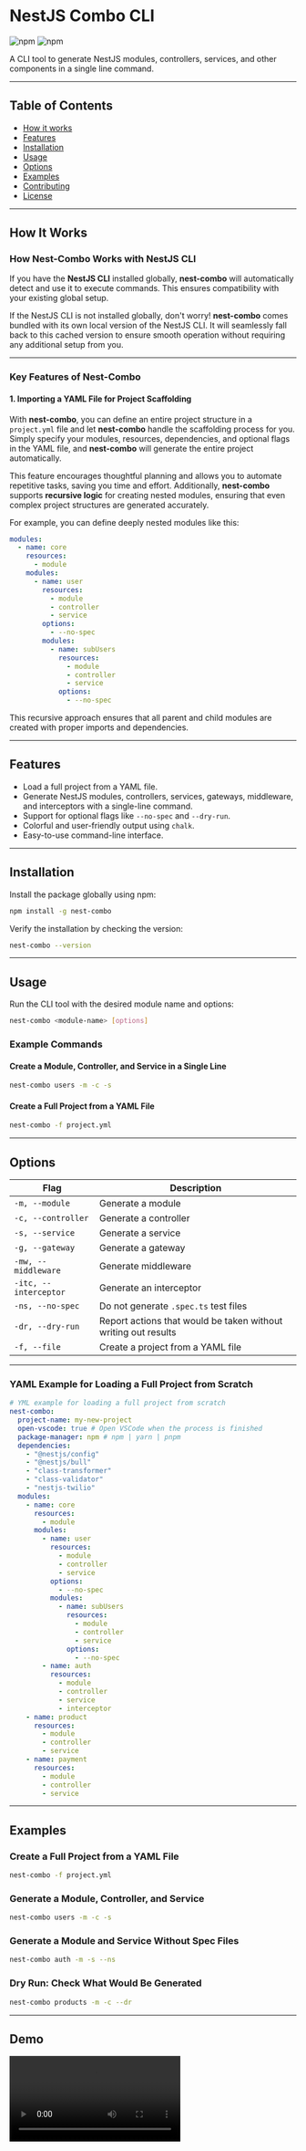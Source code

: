 # NestJS Combo CLI

![npm](https://img.shields.io/npm/v/nest-combo) ![npm](https://img.shields.io/npm/dt/nest-combo)

A CLI tool to generate NestJS modules, controllers, services, and other components in a single line command.

---

## Table of Contents

- [How it works](#how-it-works)
- [Features](#features)
- [Installation](#installation)
- [Usage](#usage)
- [Options](#options)
- [Examples](#examples)
- [Contributing](#contributing)
- [License](#license)

---

## How It Works

### How Nest-Combo Works with NestJS CLI

If you have the **NestJS CLI** installed globally, **nest-combo** will automatically detect and use it to execute commands. This ensures compatibility with your existing global setup.

If the NestJS CLI is not installed globally, don't worry! **nest-combo** comes bundled with its own local version of the NestJS CLI. It will seamlessly fall back to this cached version to ensure smooth operation without requiring any additional setup from you.

---

### Key Features of Nest-Combo

#### 1. **Importing a YAML File for Project Scaffolding**

With **nest-combo**, you can define an entire project structure in a `project.yml` file and let **nest-combo** handle the scaffolding process for you. Simply specify your modules, resources, dependencies, and optional flags in the YAML file, and **nest-combo** will generate the entire project automatically.

This feature encourages thoughtful planning and allows you to automate repetitive tasks, saving you time and effort. Additionally, **nest-combo** supports **recursive logic** for creating nested modules, ensuring that even complex project structures are generated accurately.

For example, you can define deeply nested modules like this:

```yaml
modules:
  - name: core
    resources:
      - module
    modules:
      - name: user
        resources:
          - module
          - controller
          - service
        options:
          - --no-spec
        modules:
          - name: subUsers
            resources:
              - module
              - controller
              - service
            options:
              - --no-spec
```

This recursive approach ensures that all parent and child modules are created with proper imports and dependencies.

---

## Features

- Load a full project from a YAML file.
- Generate NestJS modules, controllers, services, gateways, middleware, and interceptors with a single-line command.
- Support for optional flags like `--no-spec` and `--dry-run`.
- Colorful and user-friendly output using `chalk`.
- Easy-to-use command-line interface.

---

## Installation

Install the package globally using npm:

```bash
npm install -g nest-combo
```

Verify the installation by checking the version:

```bash
nest-combo --version
```

---

## Usage

Run the CLI tool with the desired module name and options:

```bash
nest-combo <module-name> [options]
```

### Example Commands

#### Create a Module, Controller, and Service in a Single Line

```bash
nest-combo users -m -c -s
```

#### Create a Full Project from a YAML File

```bash
nest-combo -f project.yml
```

---

## Options

| Flag                  | Description                                                    |
| --------------------- | -------------------------------------------------------------- |
| `-m, --module`        | Generate a module                                              |
| `-c, --controller`    | Generate a controller                                          |
| `-s, --service`       | Generate a service                                             |
| `-g, --gateway`       | Generate a gateway                                             |
| `-mw, --middleware`   | Generate middleware                                            |
| `-itc, --interceptor` | Generate an interceptor                                        |
| `-ns, --no-spec`      | Do not generate `.spec.ts` test files                          |
| `-dr, --dry-run`      | Report actions that would be taken without writing out results |
| `-f, --file`          | Create a project from a YAML file                              |

---

### YAML Example for Loading a Full Project from Scratch

```yaml
# YML example for loading a full project from scratch
nest-combo:
  project-name: my-new-project
  open-vscode: true # Open VSCode when the process is finished
  package-manager: npm # npm | yarn | pnpm
  dependencies:
    - "@nestjs/config"
    - "@nestjs/bull"
    - "class-transformer"
    - "class-validator"
    - "nestjs-twilio"
  modules:
    - name: core
      resources:
        - module
      modules:
        - name: user
          resources:
            - module
            - controller
            - service
          options:
            - --no-spec
          modules:
            - name: subUsers
              resources:
                - module
                - controller
                - service
              options:
                - --no-spec
        - name: auth
          resources:
            - module
            - controller
            - service
            - interceptor
    - name: product
      resources:
        - module
        - controller
        - service
    - name: payment
      resources:
        - module
        - controller
        - service
```

---

## Examples

### Create a Full Project from a YAML File

```bash
nest-combo -f project.yml
```

### Generate a Module, Controller, and Service

```bash
nest-combo users -m -c -s
```

### Generate a Module and Service Without Spec Files

```bash
nest-combo auth -m -s --ns
```

### Dry Run: Check What Would Be Generated

```bash
nest-combo products -m -c --dr
```

---

## Demo

<video src="https://github.com/vinisalves/nest-combo/blob/master/demo.mp4" width="300" />

## Contributing

We welcome contributions! Here’s how you can help:

1. **Fork the repository** and clone it locally.
2. Create a new branch for your feature or bug fix:
   ```bash
   git checkout -b feature/your-feature-name
   ```
3. Make your changes and ensure everything works as expected.
4. Commit your changes with a clear message:
   ```bash
   git commit -m "Add feature: description of your changes"
   ```
5. Push your branch to GitHub:
   ```bash
   git push origin feature/your-feature-name
   ```
6. Open a pull request on GitHub.

### Development Setup

1. Install dependencies:
   ```bash
   npm install
   ```
2. Test your changes locally:
   ```bash
   npm link
   nest-combo users -m -c -s
   ```

---

## License

This project is licensed under the **MIT License**. See the [LICENSE](LICENSE) file for details.

---

## Acknowledgments

- Built with ❤️ using [NestJS](https://nestjs.com/) and [Chalk](https://github.com/chalk/chalk).
- Inspired by the need for a faster and more efficient way to scaffold NestJS projects.

---

Feel free to customize this `README.md` further to match your project's specific details or add additional sections (e.g., FAQs, roadmap). Let me know if you need any modifications! 🚀
